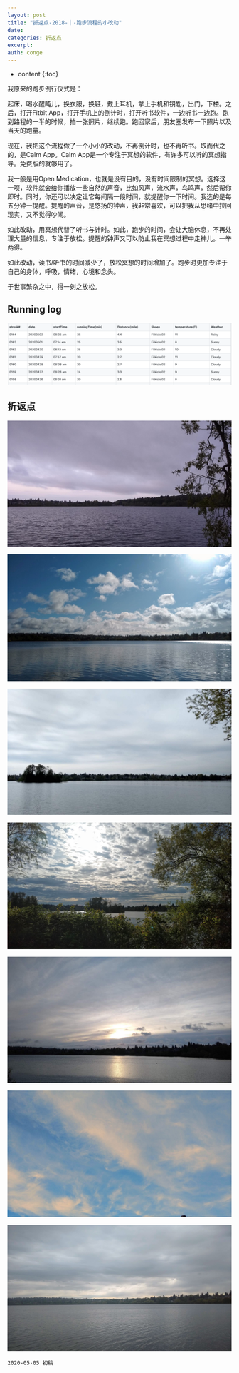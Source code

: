 ```yaml
---
layout: post
title: "折返点-2018-｜-跑步流程的小改动"
date:
categories: 折返点
excerpt:
auth: conge
---
```

* content
{:toc}

我原来的跑步例行仪式是：

起床，喝水醒盹儿，换衣服，换鞋，戴上耳机，拿上手机和钥匙，出门，下楼。之后，打开Fitbit App，打开手机上的倒计时，打开听书软件，一边听书一边跑。跑到路程的一半的时候，拍一张照片，继续跑。跑回家后，朋友圈发布一下照片以及当天的跑量。

现在，我把这个流程做了一个小小的改动，不再倒计时，也不再听书。取而代之的，是Calm App。Calm App是一个专注于冥想的软件，有许多可以听的冥想指导。免费版的就够用了。

我一般是用Open Medication，也就是没有目的，没有时间限制的冥想。选择这一项，软件就会给你播放一些自然的声音，比如风声，流水声，鸟鸣声，然后帮你即时。同时，你还可以决定让它每间隔一段时间，就提醒你一下时间。我选的是每五分钟一提醒。提醒的声音，是悠扬的钟声，我非常喜欢，可以把我从思绪中拉回现实，又不觉得吵闹。

如此改动，用冥想代替了听书与计时。如此，跑步的时间，会让大脑休息，不再处理大量的信息，专注于放松。提醒的钟声又可以防止我在冥想过程中走神儿。一举两得。

如此改动，读书/听书的时间减少了，放松冥想的时间增加了。跑步时更加专注于自己的身体，呼吸，情绪，心境和念头。

于世事繁杂之中，得一刻之放松。

## Running log
![Running log week 20, 2020](/assets/images/折返点/118382-e5152b9f3233f10b.png)


## 折返点
![20200426.jpg](/assets/images/折返点/118382-504cc4eedaa42dd0.jpg)

![20200427.jpg](/assets/images/折返点/118382-351153f011f65530.jpg)

![20200428.jpg](/assets/images/折返点/118382-27c585fcf3be6089.jpg)

![20200429.jpg](/assets/images/折返点/118382-1fa3f4ac250626c8.jpg)

![20200430.jpg](/assets/images/折返点/118382-df330795476055d5.jpg)

![20200501.jpg](/assets/images/折返点/118382-c4bb79190c566f72.jpg)

![20200502.jpg](/assets/images/折返点/118382-5a169f9978d5c6c8.jpg)



```
2020-05-05 初稿
```

